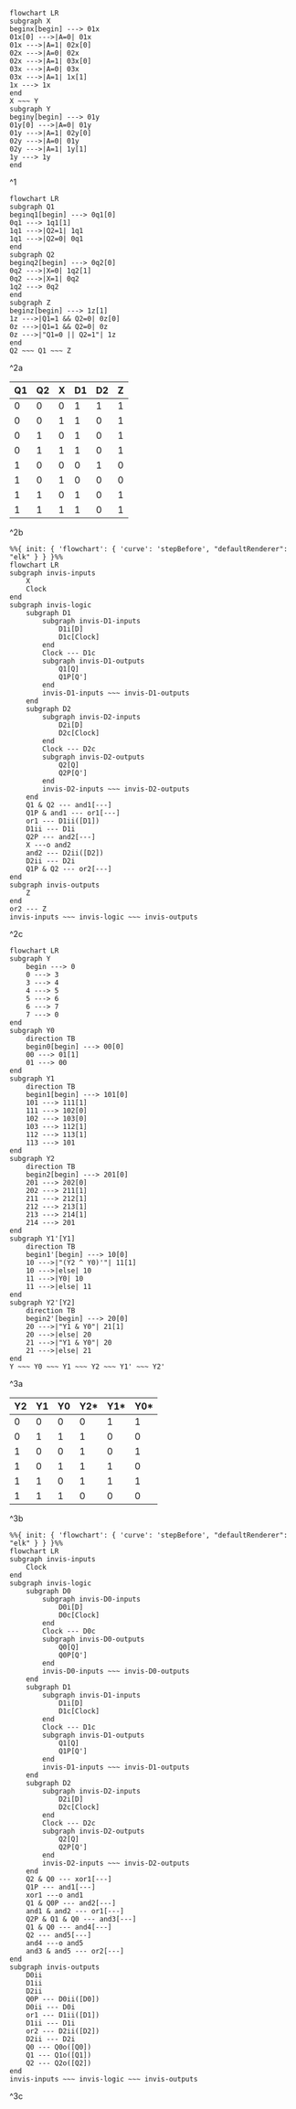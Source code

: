 
```mermaid
flowchart LR
subgraph X
beginx[begin] ---> 01x
01x[0] --->|A=0| 01x
01x --->|A=1| 02x[0]
02x --->|A=0| 02x
02x --->|A=1| 03x[0]
03x --->|A=0| 03x
03x --->|A=1| 1x[1]
1x ---> 1x
end
X ~~~ Y
subgraph Y
beginy[begin] ---> 01y
01y[0] --->|A=0| 01y
01y --->|A=1| 02y[0]
02y --->|A=0| 01y
02y --->|A=1| 1y[1]
1y ---> 1y
end
```
^1


```mermaid
flowchart LR
subgraph Q1
beginq1[begin] ---> 0q1[0]
0q1 ---> 1q1[1]
1q1 --->|Q2=1| 1q1 
1q1 --->|Q2=0| 0q1
end
subgraph Q2
beginq2[begin] ---> 0q2[0]
0q2 --->|X=0| 1q2[1]
0q2 --->|X=1| 0q2
1q2 ---> 0q2
end
subgraph Z
beginz[begin] ---> 1z[1]
1z --->|Q1=1 && Q2=0| 0z[0]
0z --->|Q1=1 && Q2=0| 0z
0z --->|"Q1=0 || Q2=1"| 1z
end
Q2 ~~~ Q1 ~~~ Z
```
^2a

| Q1  | Q2  | X   | D1  | D2  | Z   |
| --- | --- | --- | --- | --- | --- |
| 0   | 0   | 0   | 1   | 1   | 1   |
| 0   | 0   | 1   | 1   | 0   | 1   |
| 0   | 1   | 0   | 1   | 0   | 1   |
| 0   | 1   | 1   | 1   | 0   | 1   |
| 1   | 0   | 0   | 0   | 1   | 0   |
| 1   | 0   | 1   | 0   | 0   | 0   |
| 1   | 1   | 0   | 1   | 0   | 1   |
| 1   | 1   | 1   | 1   | 0   | 1   |
^2b

```mermaid
%%{ init: { 'flowchart': { 'curve': 'stepBefore', "defaultRenderer": "elk" } } }%%
flowchart LR
subgraph invis-inputs
	X
	Clock
end
subgraph invis-logic
	subgraph D1
		subgraph invis-D1-inputs
			D1i[D]
			D1c[Clock]
		end
		Clock --- D1c
		subgraph invis-D1-outputs
			Q1[Q]
			Q1P[Q']
		end
		invis-D1-inputs ~~~ invis-D1-outputs
	end
	subgraph D2
		subgraph invis-D2-inputs
			D2i[D]
			D2c[Clock]
		end
		Clock --- D2c
		subgraph invis-D2-outputs
			Q2[Q]
			Q2P[Q']
		end
		invis-D2-inputs ~~~ invis-D2-outputs
	end
	Q1 & Q2 --- and1[---]
	Q1P & and1 --- or1[---]
	or1 --- D1ii([D1])
	D1ii --- D1i
	Q2P --- and2[---]
	X ---o and2
	and2 --- D2ii([D2])
	D2ii --- D2i
	Q1P & Q2 --- or2[---]
end
subgraph invis-outputs
	Z
end
or2 --- Z
invis-inputs ~~~ invis-logic ~~~ invis-outputs
```
^2c

```mermaid
flowchart LR
subgraph Y
	begin ---> 0
	0 ---> 3
	3 ---> 4
	4 ---> 5
	5 ---> 6
	6 ---> 7
	7 ---> 0
end
subgraph Y0
	direction TB
	begin0[begin] ---> 00[0]
	00 ---> 01[1]
	01 ---> 00
end
subgraph Y1
	direction TB
	begin1[begin] ---> 101[0]
	101 ---> 111[1]
	111 ---> 102[0]
	102 ---> 103[0]
	103 ---> 112[1]
	112 ---> 113[1]
	113 ---> 101
end
subgraph Y2
	direction TB
	begin2[begin] ---> 201[0]
	201 ---> 202[0]
	202 ---> 211[1]
	211 ---> 212[1]
	212 ---> 213[1]
	213 ---> 214[1]
	214 ---> 201
end
subgraph Y1'[Y1]
	direction TB
	begin1'[begin] ---> 10[0]
	10 --->|"(Y2 ^ Y0)'"| 11[1]
	10 --->|else| 10
	11 --->|Y0| 10
	11 --->|else| 11
end
subgraph Y2'[Y2]
	direction TB
	begin2'[begin] ---> 20[0]
	20 --->|"Y1 & Y0"| 21[1]
	20 --->|else| 20
	21 --->|"Y1 & Y0"| 20
	21 --->|else| 21
end
Y ~~~ Y0 ~~~ Y1 ~~~ Y2 ~~~ Y1' ~~~ Y2'
```
^3a

| Y2  | Y1  | Y0  | Y2* | Y1* | Y0* |
| --- | --- | --- | --- | --- | --- |
| 0   | 0   | 0   | 0   | 1   | 1   |
| 0   | 1   | 1   | 1   | 0   | 0   |
| 1   | 0   | 0   | 1   | 0   | 1   |
| 1   | 0   | 1   | 1   | 1   | 0   |
| 1   | 1   | 0   | 1   | 1   | 1   |
| 1   | 1   | 1   | 0   | 0   | 0   |
^3b

```mermaid
%%{ init: { 'flowchart': { 'curve': 'stepBefore', "defaultRenderer": "elk" } } }%%
flowchart LR
subgraph invis-inputs
	Clock
end
subgraph invis-logic
	subgraph D0
		subgraph invis-D0-inputs
			D0i[D]
			D0c[Clock]
		end
		Clock --- D0c
		subgraph invis-D0-outputs
			Q0[Q]
			Q0P[Q']
		end
		invis-D0-inputs ~~~ invis-D0-outputs
	end
	subgraph D1
		subgraph invis-D1-inputs
			D1i[D]
			D1c[Clock]
		end
		Clock --- D1c
		subgraph invis-D1-outputs
			Q1[Q]
			Q1P[Q']
		end
		invis-D1-inputs ~~~ invis-D1-outputs
	end
	subgraph D2
		subgraph invis-D2-inputs
			D2i[D]
			D2c[Clock]
		end
		Clock --- D2c
		subgraph invis-D2-outputs
			Q2[Q]
			Q2P[Q']
		end
		invis-D2-inputs ~~~ invis-D2-outputs
	end
	Q2 & Q0 --- xor1[---]
	Q1P --- and1[---]
	xor1 ---o and1
	Q1 & Q0P --- and2[---]
	and1 & and2 --- or1[---]
	Q2P & Q1 & Q0 --- and3[---]
	Q1 & Q0 --- and4[---]
	Q2 --- and5[---]
	and4 ---o and5
	and3 & and5 --- or2[---]
end
subgraph invis-outputs
	D0ii
	D1ii
	D2ii
	Q0P --- D0ii([D0])
	D0ii --- D0i
	or1 --- D1ii([D1])
	D1ii --- D1i
	or2 --- D2ii([D2])
	D2ii --- D2i
	Q0 --- Q0o([Q0])
	Q1 --- Q1o([Q1])
	Q2 --- Q2o([Q2])
end
invis-inputs ~~~ invis-logic ~~~ invis-outputs
```
^3c


